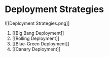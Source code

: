# Deployment Strategies

![[Deployment Strategies.png]]

1. [[Big Bang Deployment]]
2. [[Rolling Deployment]]
3. [[Blue-Green Deployment]]
4. [[Canary Deployment]]